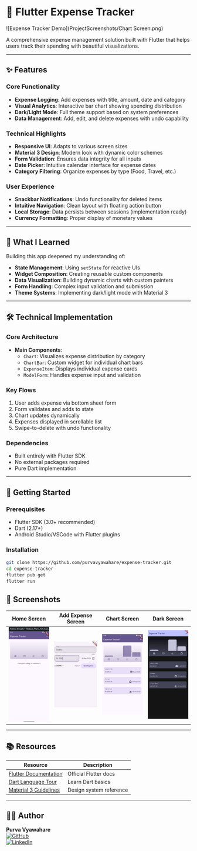 # 🎯 Flutter Expense Tracker

![Expense Tracker Demo](ProjectScreenshots/Chart Screen.png)

A comprehensive expense management solution built with Flutter that helps users track their spending with beautiful visualizations.

---

## ✨ Features

### Core Functionality
- **Expense Logging**: Add expenses with title, amount, date and category
- **Visual Analytics**: Interactive bar chart showing spending distribution
- **Dark/Light Mode**: Full theme support based on system preferences
- **Data Management**: Add, edit, and delete expenses with undo capability

### Technical Highlights
- **Responsive UI**: Adapts to various screen sizes
- **Material 3 Design**: Modern look with dynamic color schemes
- **Form Validation**: Ensures data integrity for all inputs
- **Date Picker**: Intuitive calendar interface for expense dates
- **Category Filtering**: Organize expenses by type (Food, Travel, etc.)

### User Experience
- **Snackbar Notifications**: Undo functionality for deleted items
- **Intuitive Navigation**: Clean layout with floating action button
- **Local Storage**: Data persists between sessions (implementation ready)
- **Currency Formatting**: Proper display of monetary values

---

## 🧠 What I Learned

Building this app deepened my understanding of:

- **State Management**: Using `setState` for reactive UIs
- **Widget Composition**: Creating reusable custom components
- **Data Visualization**: Building dynamic charts with custom painters
- **Form Handling**: Complex input validation and submission
- **Theme Systems**: Implementing dark/light mode with Material 3

---

## 🛠️ Technical Implementation

### Core Architecture
- **Main Components**:
  - `Chart`: Visualizes expense distribution by category
  - `ChartBar`: Custom widget for individual chart bars
  - `ExpenseItem`: Displays individual expense cards
  - `ModelForm`: Handles expense input and validation

### Key Flows
1. User adds expense via bottom sheet form
2. Form validates and adds to state
3. Chart updates dynamically
4. Expenses displayed in scrollable list
5. Swipe-to-delete with undo functionality

### Dependencies
- Built entirely with Flutter SDK
- No external packages required
- Pure Dart implementation

---

## 🚀 Getting Started

### Prerequisites
- Flutter SDK (3.0+ recommended)
- Dart (2.17+)
- Android Studio/VSCode with Flutter plugins

### Installation
```bash
git clone https://github.com/purvavyawahare/expense-tracker.git
cd expense-tracker
flutter pub get
flutter run
```

## 📸 Screenshots

| Home Screen | Add Expense Screen | Chart Screen | Dark Screen |
|--------------|-----------------|----------------|--------------|
| <img src="Project Screenshots/Home Screen.png" width="200"> | <img src="Project Screenshots/Add Screen.png" width="200"> | <img src="Project Screenshots/Chart Screen.png" width="200"> | <img src="Project Screenshots/Dark Mode Screen.png" width="200">|

---

## 📚 Resources

| Resource | Description |
|----------|-------------|
| [Flutter Documentation](https://flutter.dev/docs) | Official Flutter docs |
| [Dart Language Tour](https://dart.dev/guides/language/language-tour) | Learn Dart basics |
| [Material 3 Guidelines](https://m3.material.io/) | Design system reference |

---

## 👩‍💻 Author

**Purva Vyawahare**  
[![GitHub](https://img.shields.io/badge/GitHub-Profile-181717?style=flat&logo=github)](https://github.com/purvavyawahare)  
[![LinkedIn](https://img.shields.io/badge/LinkedIn-Connect-0077B5?style=flat&logo=linkedin)](https://www.linkedin.com/in/purva-vyawahare-739530332)
